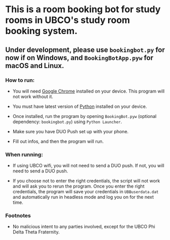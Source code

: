 # This is a room booking bot for study rooms in UBCO's study room booking system.

## Under development, please use `bookingbot.py` for now if on Windows, and `BookingBotApp.pyw` for macOS and Linux.

### How to run:

- You will need [Google Chrome](https://www.google.com/chrome/) installed on your device. This program will not work without it.

- You must have latest version of [Python](https://www.python.org/downloads/) installed on your device.

- Once installed, run the program by opening `BookingBot.pyw` (optional dependency: `bookingbot.py`) using `Python Launcher`.

- Make sure you have DUO Push set up with your phone.

- Fill out infos, and then the program will run.

### When running:

- If using UBCO wifi, you will not need to send a DUO push. If not, you will need to send a DUO push.

- If you choose not to enter the right credentials, the script will not work and will ask you to rerun the program. Once you enter the right credentials, the program will save your credentials in `UBBuserdata.dat` and automatically run in headless mode and log you on for the next time.

### Footnotes

- No malicious intent to any parties involved, except for the UBCO Phi Delta Theta Fraternity.
